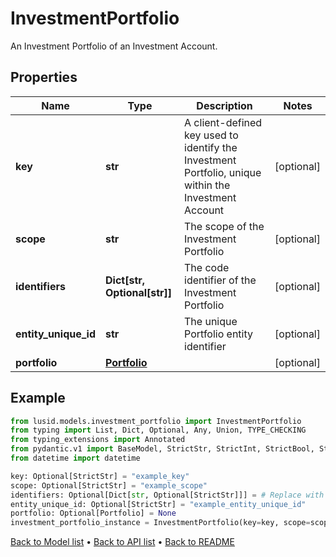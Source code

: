 # InvestmentPortfolio

An Investment Portfolio of an Investment Account.
## Properties
Name | Type | Description | Notes
------------ | ------------- | ------------- | -------------
**key** | **str** | A client-defined key used to identify the Investment Portfolio, unique within the Investment Account | [optional] 
**scope** | **str** | The scope of the Investment Portfolio | [optional] 
**identifiers** | **Dict[str, Optional[str]]** | The code identifier of the Investment Portfolio | [optional] 
**entity_unique_id** | **str** | The unique Portfolio entity identifier | [optional] 
**portfolio** | [**Portfolio**](Portfolio.md) |  | [optional] 
## Example

```python
from lusid.models.investment_portfolio import InvestmentPortfolio
from typing import List, Dict, Optional, Any, Union, TYPE_CHECKING
from typing_extensions import Annotated
from pydantic.v1 import BaseModel, StrictStr, StrictInt, StrictBool, StrictFloat, StrictBytes, Field, validator, ValidationError, conlist, constr
from datetime import datetime

key: Optional[StrictStr] = "example_key"
scope: Optional[StrictStr] = "example_scope"
identifiers: Optional[Dict[str, Optional[StrictStr]]] = # Replace with your value
entity_unique_id: Optional[StrictStr] = "example_entity_unique_id"
portfolio: Optional[Portfolio] = None
investment_portfolio_instance = InvestmentPortfolio(key=key, scope=scope, identifiers=identifiers, entity_unique_id=entity_unique_id, portfolio=portfolio)

```

[Back to Model list](../README.md#documentation-for-models) &#8226; [Back to API list](../README.md#documentation-for-api-endpoints) &#8226; [Back to README](../README.md)

